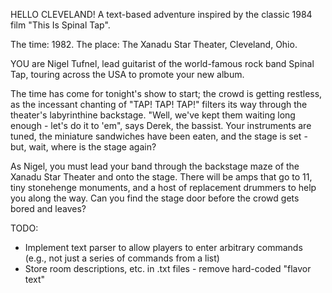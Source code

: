 HELLO CLEVELAND!
A text-based adventure inspired by the classic 1984 film "This Is Spinal Tap".

The time: 1982. The place: The Xanadu Star Theater, Cleveland, Ohio. 

YOU are Nigel Tufnel, lead guitarist of the world-famous rock band Spinal Tap, touring across the USA to promote your new album.

The time has come for tonight's show to start; the crowd is getting restless, as the incessant chanting of "TAP! TAP! TAP!" filters its way through the theater's labyrinthine backstage. "Well, we've kept them waiting long enough - let's do it to 'em", says Derek, the bassist. Your instruments are tuned, the miniature sandwiches have been eaten, and the stage is set - but, wait, where is the stage again? 

As Nigel, you must lead your band through the backstage maze of the Xanadu Star Theater and onto the stage. There will be amps that go to 11, tiny stonehenge monuments, and a host of replacement drummers to help you along the way. Can you find the stage door before the crowd gets bored and leaves? 

TODO: 
- Implement text parser to allow players to enter arbitrary commands (e.g., not just a series of commands from a list) 
- Store room descriptions, etc. in .txt files - remove hard-coded "flavor text"

